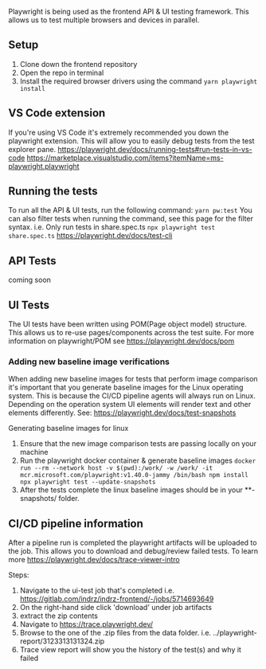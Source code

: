 Playwright is being used as the frontend API & UI testing framework. This allows us to test multiple browsers and devices in parallel. 

## Setup
1. Clone down the frontend repository
2. Open the repo in terminal
3. Install the required browser drivers using the command
`yarn playwright install`

## VS Code extension
If you're using VS Code it's extremely recommended you down the playwright extension. This will allow you to easily debug tests from the test explorer pane.
https://playwright.dev/docs/running-tests#run-tests-in-vs-code
https://marketplace.visualstudio.com/items?itemName=ms-playwright.playwright

## Running the tests
To run all the API & UI tests, run the following command:
`
yarn pw:test
`
You can also filter tests when running the command, see this page for the filter syntax.
i.e. Only run tests in share.spec.ts 
`
npx playwright test share.spec.ts
`
https://playwright.dev/docs/test-cli


## API Tests
coming soon

## UI Tests
The UI tests have been written using POM(Page object model) structure. This allows us to re-use pages/components across the test suite.
For more information on playwright/POM see https://playwright.dev/docs/pom

### Adding new baseline image verifications
When adding new baseline images for tests that perform image comparison it's important that you generate baseline images for the Linux operating system. 
This is because the CI/CD pipeline agents will always run on Linux. 
Depending on the operation system UI elements will render text and other elements differently.
See: https://playwright.dev/docs/test-snapshots 

Generating baseline images for linux
1. Ensure that the new image comparison tests are passing locally on your machine
2. Run the playwright docker container & generate baseline images
`
docker run --rm --network host -v $(pwd):/work/ -w /work/ -it mcr.microsoft.com/playwright:v1.40.0-jammy /bin/bash
npm install
npx playwright test --update-snapshots
`
3. After the tests complete the linux baseline images should be in your **-snapshots/ folder.



## CI/CD pipeline information
After a pipeline run is completed the playwright artifacts will be uploaded to the job. 
This allows you to download and debug/review failed tests.
To learn more https://playwright.dev/docs/trace-viewer-intro

Steps:
1. Navigate to the ui-test job that's completed
i.e. https://gitlab.com/indrz/indrz-frontend/-/jobs/5714693649
2. On the right-hand side click 'download' under job artifacts
3.  extract the zip contents
4. Navigate to https://trace.playwright.dev/
5. Browse to the one of the .zip files from the data folder.
i.e. ../playwright-report/3123313131324.zip
6. Trace view report will show you the history of the test(s) and why it failed

